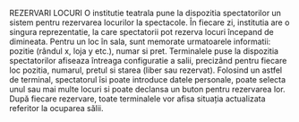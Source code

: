 REZERVARI LOCURI
O institutie teatrala pune la dispozitia spectatorilor un sistem pentru rezervarea locurilor la spectacole.
În fiecare zi, institutia are o singura reprezentatie, la care spectatorii pot rezerva locuri începand de
dimineata. Pentru un loc în sala, sunt memorate urmatoarele informatii: pozitie (rândul x, loja y etc.),
numar si pret. Terminalele puse la dispozitia spectatorilor afiseaza întreaga configuratie a salii,
precizând pentru fiecare loc pozitia, numarul, pretul si starea (liber sau rezervat). Folosind un astfel
de terminal, spectatorul îsi poate introduce datele personale, poate selecta unul sau mai multe locuri
si poate declansa un buton pentru rezervarea lor. După fiecare rezervare, toate terminalele vor afisa
situația actualizata referitor la ocuparea sălii.
